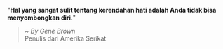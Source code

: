 "**Hal yang sangat sulit tentang kerendahan hati adalah Anda tidak bisa menyombongkan diri.**"

> ~ _By Gene Brown_  
Penulis dari Amerika Serikat

